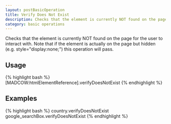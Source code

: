 ```yaml
---
layout: postBasicOperation
title: Verify Does Not Exist
description: Checks that the element is currently NOT found on the page for the user to interact with.
category: basic operations
---
```


Checks that the element is currently NOT found on the page for the user to interact with.
Note that if the element is actually on the page but hidden (e.g. style="display:none;") this operation will pass.

## Usage

{% highlight bash %}
[MADCOW:htmlElementReference].verifyDoesNotExist
{% endhighlight %}

## Examples

{% highlight bash %}
country.verifyDoesNotExist
google_searchBox.verifyDoesNotExist
{% endhighlight %}


